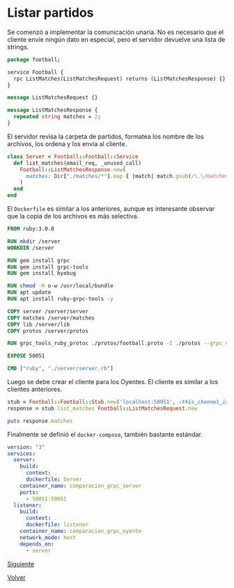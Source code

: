 # Listar partidos

Se comenzó a implementar la comunicación unaria. No es necesario que el cliente envíe ningún dato en especial, pero el servidor devuelve una lista de strings.

```proto
package football;

service Football {
  rpc ListMatches(ListMatchesRequest) returns (ListMatchesResponse) {}
}

message ListMatchesRequest {}

message ListMatchesResponse {
  repeated string matches = 2;
}
```

El servidor revisa la carpeta de partidos, formatea los nombre de los archivos, los ordena y los envía al cliente.

```ruby
class Server < Football::Football::Service
  def list_matches(email_req, _unused_call)
    Football::ListMatchesResponse.new(
      matches: Dir["./matches/*"].map { |match| match.gsub(/\.\/matches\//i, "") }.sort
    )
  end
end
```

El `Dockerfile` es similar a los anteriores, aunque es interesante observar que la copia de los archivos es más selectiva.
```Dockerfile
FROM ruby:3.0.0

RUN mkdir /server
WORKDIR /server

RUN gem install grpc
RUN gem install grpc-tools
RUN gem install byebug

RUN chmod -R o-w /usr/local/bundle
RUN apt update
RUN apt install ruby-grpc-tools -y

COPY server /server/server
COPY matches /server/matches
COPY lib /server/lib
COPY protos /server/protos

RUN grpc_tools_ruby_protoc ./protos/football.proto -I ./protos --grpc_out=lib --ruby_out=lib

EXPOSE 50051

CMD ["ruby", "./server/server.rb"]
```

Luego se debe crear el cliente para los Oyentes.
El cliente es similar a los clientes anteriores.

```ruby
stub = Football::Football::Stub.new('localhost:50051', :this_channel_is_insecure)
response = stub.list_matches Football::ListMatchesRequest.new

puts response.matches
```

Finalmente se definió el `docker-compose`, también bastante estándar.
```yml
version: "3"
services:
  server:
    build:
      context: .
      dockerfile: Server
    container_name: comparacion_grpc_server
    ports:
      - 50051:50051
  listener:
    build:
      context: .
      dockerfile: listener
    container_name: comparacion_grpc_oyente
    network_mode: host
    depends_on:
      - server
```


[Siguiente](comentar-partidos.md)

[Volver](../intro.md)

